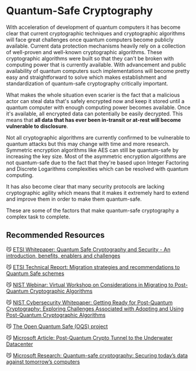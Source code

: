 # Quantum-Safe Cryptography

With acceleration of development of quantum computers it has become clear that current cryptographic techniques and cryptographic algorithms will face great challenges once quantum computers become publicly available. Current data protection mechanisms heavily rely on a collection of well-proven and well-known cryptographic algorithms. These cryptographic algorithms were built so that they can't be broken with computing power that is currently available. With advancement and public availability of quantum computers such implementations will become pretty easy and straightforward to solve which makes establishment and standardization of quantum-safe cryptography critically important.

What makes the whole situation even scarier is the fact that a malicious actor can steal data that's safely encrypted now and keep it stored until a quantum computer with enough computing power becomes available. Once it's available, all encrypted data can potentially be easily decrypted. This means that **all data that has ever been in-transit or at-rest will become vulnerable to disclosure**.

Not all cryptographic algorithms are currently confirmed to be vulnerable to quantum attacks but this may change with time and more research. Symmetric encryption algorithms like AES can still be quantum-safe by increasing the key size. Most of the asymmetric encryption algorithms are not quantum-safe due to the fact that they're based upon Integer Factoring and Discrete Logarithms complexities which can be resolved with quantum computing.

It has also become clear that many security protocols are lacking cryptographic agility which means that it makes it extremely hard to extend and improve them in order to make them quantum-safe.

These are some of the factors that make quantum-safe cryptography a complex task to complete.

## Recommended Resources

😼 [ETSI Whitepaper: Quantum Safe Cryptography and Security - An introduction, benefits, enablers and challenges](https://www.etsi.org/images/files/ETSIWhitePapers/QuantumSafeWhitepaper.pdf)

😼 [ETSI Technical Report: Migration strategies and recommendations to Quantum Safe schemes](https://www.etsi.org/deliver/etsi_tr/103600_103699/103619/01.01.01_60/tr_103619v010101p.pdf)

😼 [NIST Webinar: Virtual Workshop on Considerations in Migrating to Post-Quantum Cryptographic Algorithms](https://www.nccoe.nist.gov/get-involved/attend-events/virtual-workshop-considerations-migrating-post-quantum-cryptographic/post-workshop-materials)

😼 [NIST Cybersecurity Whitepaper: Getting Ready for Post-Quantum Cryptography: Exploring Challenges Associated with Adopting and Using Post-Quantum Cryptographic Algorithms](https://nvlpubs.nist.gov/nistpubs/CSWP/NIST.CSWP.04282021.pdf)

😼 [The Open Quantum Safe (OQS) project](https://openquantumsafe.org/)

😼 [Microsoft Article: Post-Quantum Crypto Tunnel to the Underwater Datacenter](https://www.microsoft.com/en-us/research/project/post-quantum-crypto-tunnel-to-the-underwater-datacenter/)

😼 [Microsoft Research: Quantum-safe cryptography: Securing today’s data against tomorrow’s computers](https://youtu.be/IiEdJ5IjH_U)
